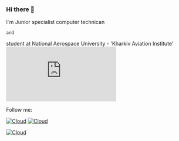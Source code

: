 ### Hi there 👋


I`m Junior specialist computer technican 

    and

student at National Aerospace University - 'Kharkiv Aviation Institute'
![](https://ru.freepik.com/free-vector/human-evolution-of-monkey-to-modern-man-programmer-computer-user-isolated-on-white_4997399.htm)

Follow me:

[![Cloud](https://img.shields.io/badge/instagram-ffffff?style=for-the-badge&logo=instagram)](https://www.instagram.com/a.nanass.s/)
[![Cloud](https://img.shields.io/badge/Telegram-ffffff?style=for-the-badge&logo=telegram)](https://t.me/a_nanass_s)

[![Cloud](https://img.shields.io/badge/linkedin-blue?style=for-the-badge&logo=linkedin)](https://www.linkedin.com/in/alexandr-anastasiev-835725207/)
